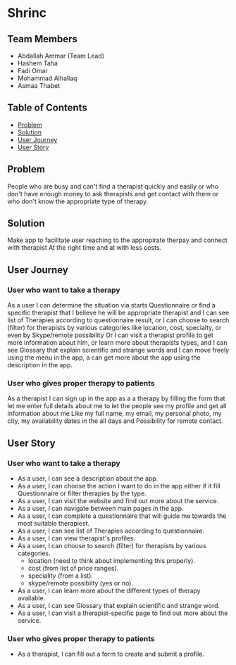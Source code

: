 # Shrinc

## **Team Members**
* Abdallah Ammar (Team Lead)
* Hashem Taha 
* Fadi Omar 
* Mohammad Alhallaq
* Asmaa Thabet

## **Table of Contents** 
* [Problem](#problem)
* [Solution](#solution)
* [User Journey](#user-journey)
* [User Story](#user-story)

## **Problem** 

People who are busy and can't find a therapist quickly and easily or who don't have enough money to ask therapists and get contact with them or who don't know the appropriate type of therapy.
    
## **Solution** 

Make app to facilitate user reaching to the appropirate therpay and connect with therapist At the right time and at with less costs.

## **User Journey**  

### **User who want to take a therapy**

As a user I can determine the situation via starts Questionnaire or find a specific therapist that I believe he will be appropriate therapist and I can see list of Therapies according to questionnaire result, or I can choose to search (filter) for therapists by various categories like location, cost,
specialty, or even by Skype/remote possibility Or I can visit a therapist profile to get more information about him, or learn more about therapists types,
and I can see Glossary that explain scientific and strange words and I can move freely using the menu in the app, a can get more about the app using the description in the app.

### **User who gives proper therapy to patients**
As a therapist I can sign up in the app as a a therapy by filling the form that let me enter full details about me to let the people see my profile and get all information about me
Like my full name, my email, my personal photo, my city, my availability dates in the all days and Possibility for remote contact.

## **User Story** 

### **User who want to take a therapy**
- As a user, I can see a description about the app.
- As a user, I can choose the action I want to do in the app either if it fill Questionnaire or filter therapies by the type.
- As a user, I can visit the website and find out more about the service.
- As a user, I can navigate between main pages in the app. 
- As a user, I can complete a questionnaire that will guide me towards the most suitable therapiest. 
- As a user, I can see list of Therapies according to questionnaire. 
- As a user, I can view therapist's profiles.
- As a user, I can choose to search (filter) for therapists by various categories.
    - location (need to think about implementing this properly).
    - cost (from list of price ranges).
    - speciality (from a list).
    - skype/remote possibilty (yes or no).
- As a user, I can learn more about the different types of therapy available. 
- As a user, I can see Glossary that explain scientific and strange word.
- As a user, I can visit a therapist-specific page to find out more about the service.

### **User who gives proper therapy to patients**
- As a therapist, I can fill out a form to create and submit a profile.
